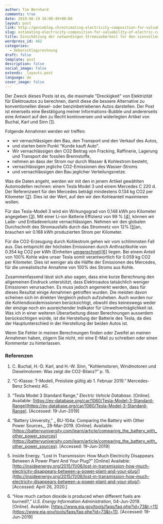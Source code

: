 ```yaml
---
author: Tim Bernhard
comments: true
date: 2019-06-19 16:00:49+00:00
layout: post
link: http://genieblog.ch/estimating-electricity-composition-for-valuability-of-electric-cars/
slug: estimating-electricity-composition-for-valuability-of-electric-cars
title: Einschätzung der notwendingen Stromsauberkeit für den sinnvollen Einsatz von E-Autos
wordpress_id: 462
categories:
  - Ueberschlagsrechnung
draft: false
template: post
description: false
social_image: false
extends: _layouts.post
language: de
cover_image: false
---
```


Der Zweck dieses Posts ist es, die maximale "Dreckigkeit" von Elektrizität für Elektroautos zu berechnen, damit diese die bessere Alternative zu konventionellen diesel- oder benzinbetriebenen Autos darstellen.
Der Post ist einerseits eine Bestätigung meiner Informations-Bubble und andererseits eine Antwort auf den zu Recht kontroversen und widerlegten Artikel von Buchal, Karl und Sinn ​[[1]](#src-1)​.

Folgende Annahmen werden wir treffen:

  * wir vernachlässigen den Bau, den Transport und den Verkauf des Autos,
  * und starten beim Punkt "Kunde kauft Auto".
  * Wir vernachlässigen den CO2 Beitrag von Fracking, Raffinerie, Lagerung und Transport der fossilen Brennstoffe,
  * nehmen an dass der Strom nur durch Wasser & Kohlestrom besteht,
  * vernachlässigen jegliche CO2-Emissionen des Wasser-Stroms
  * und vernachlässigen den Bau jeglicher Verteilungsnetze.

Was die Daten angeht, werden wir mit den in jenem Artikel gewählten Automodellen rechnen: einem Tesla Model 3 und einem Mercedes C 220 d.
Der Referenzwert für den Mercedes beträgt mindestens 0.134 kg CO2 per Kilometer ​[[2]](#src-2)​. Dies ist der Wert, auf den wir den Kohleanteil maximieren wollen.

Für das Tesla-Modell 3 wird ein Wirkungsgrad von 0,148 kWh pro Kilometer angegeben ​[[3]](#src-3)​. Mit einer Li-ion Batterie Effizienz von 99 % ​[[4]](#src-4)​, können wir Lade- und Entladeverluste vernachlässigen.
Nehmen wir den globalen Durchschnitt des Stromausfalls durch das Stromnetz von 12% ​[[5]](#src-5)​ an, brauchen wir 0.168 kWh produzierten Strom per Kilometer.

Für die CO2-Erzeugung durch Kohlestrom gehen wir vom schlimmsten Fall aus.
Das entspricht der höchsten Emissionen durch Anthrazitkohle von 0.354 kg CO2 per kWh (Einheiten [umgerechnet](https://www.google.com/search?q=0.0002286+Pounds%2FBtu+in+kg%2FkWh)) ​[[6]](#src-6)​ liegen.
Bei einem Anteil von 100% Kohle wäre unser Tesla somit verantwortlich für 0.059 kg CO2 per Kilometer.
Dies ist weniger als die Hälfte der Emissionen des Mercedes, für die unrealistische Annahme von 100% des Stroms aus Kohle.

Zusammenfassend lässt sich also sagen, dass eine kurze Berechnung den allgemeinen Eindruck unterstützt, dass Elektroautos tatsächlich weniger Emissionen verursachen.
Es muss jedoch angemerkt werden, dass für dieses Resultat einige Annahmen getroffen wurden.
Die meisten davon scheinen sich im direkten Vergleich jedoch aufzuheben.
Auch wurden nur die Kohlendioxidemissionen berücksichtigt, obwohl dies keineswegs weder der einzige noch ein ausreichender Indikator für Umweltverträglichkeit ist.
Was ich in einer weiteren Überarbeitung dieser Berechnungen ausserdem berücksichtigen würde, ist die Herstellung der Batterie des Tesla, da dies der Hauptunterschied in der Herstellung der beiden Autos ist.

Wenn Sie Fehler in meinen Berechnungen finden oder Zweifel an meinen Annahmen haben, zögern Sie nicht, mir eine E-Mail zu schreiben oder einen Kommentar zu hinterlassen.

### Referenzen

  1. <span id="src-1"></span>C.
Buchal, H.-D.
Karl, and H.-W.
Sinn, “Kohlemotoren, Windmotoren und Dieselmotoren: Was zeigt die CO2-Bilanz?” p. 15.

  2. <span id="src-2"></span>“C-Klasse: T-Modell, Preisliste gültig ab 1. Februar 2019.” Mercedes-Benz Schweiz AG.

  3. <span id="src-3"></span>“Tesla Model 3 Standard Range,” _Electric Vehicle Database_.  [Online]. Available: [https://ev-database.org/car/1060/Tesla-Model-3-Standard-Range](https://ev-database.org/car/1060/Tesla-Model-3-Standard-Range). [Accessed: 19-Jun-2019]

  4. <span id="src-4"></span>“Battery University,” _ BU-104a: Comparing the Battery with Other Power Sources_, 28-Mar-2019.  [Online]. Available: [https://batteryuniversity.com/learn/article/comparing_the_battery_with_other_power_sources](https://batteryuniversity.com/learn/article/comparing_the_battery_with_other_power_sources). [Accessed: 19-Jun-2019]

  5. <span id="src-5"></span>Inside Energy. “Lost In Transmission: How Much Electricity Disappears Between A Power Plant And Your Plug?” [Online] Available: [http://insideenergy.org/2015/11/06/lost-in-transmission-how-much-electricity-disappears-between-a-power-plant-and-your-plug/](http://insideenergy.org/2015/11/06/lost-in-transmission-how-much-electricity-disappears-between-a-power-plant-and-your-plug/). [Accessed:  April 26, 2020.]

  6. <span id="src-6"></span>“How much carbon dioxide is produced when different fuels are burned?,” _U.S.
Energy Information Administration_, 04-Jun-2019.  [Online]. Available: [https://www.eia.gov/tools/faqs/faq.php?id=73&t;=11](https://www.eia.gov/tools/faqs/faq.php?id=73&t=11). [Accessed: 19-Jun-2019]

